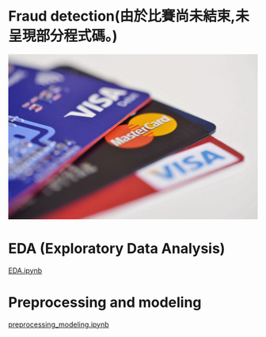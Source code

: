 # Fraud detection(由於比賽尚未結束,未呈現部分程式碼。)
![image](https://github.com/ysh11/fraud_detection/blob/master/creditcards.jpg)
# EDA (Exploratory Data Analysis)
[EDA.ipynb](https://github.com/ysh11/fraud_detection/blob/master/EDA.ipynb "EDA.ipynb")
# Preprocessing and modeling
[preprocessing_modeling.ipynb](https://github.com/ysh11/fraud_detection/blob/master/preprocessing_modeling.ipynb "preprocessing_modeling.ipynb")
